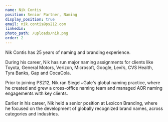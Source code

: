 ```yaml
---
name: Nik Contis
position: Senior Partner, Naming
display_position: true
email: nik.contis@ps212.com
linkedin:
photo_path: /uploads/nik.png
order: 2
---
```


Nik Contis has 25 years of naming and branding experience.

During his career, Nik has run major naming assignments for clients like Toyota, General Motors, Verizon, Microsoft, Google, Levi’s, CVS Health, Tyra Banks, Gap and CocaCola.

Prior to joining PS212, Nik ran Siegel+Gale's global naming practice, where he created and grew a cross-office naming team and managed AOR naming engagements with key clients.

Earlier in his career, Nik held a senior position at Lexicon Branding, where he focused on the development of globally recognized brand names, across categories and industries.